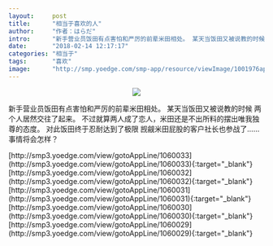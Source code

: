 ```yaml
---
layout:     post
title:      "相当于喜欢的人"
author:     "作者：はらだ"
intro:      "新手营业员饭田有点害怕和严厉的前辈米田相处。 某天当饭田又被说教的时候 两个人居然交往了起来。 不过就算两人成了恋人，米田还是不出所料的摆出唯我独尊的态度。 对此饭田终于忍耐达到了极限 觊觎米田屁股的客户社长也参战了……事情将会怎样？"
date:       "2018-02-14 12:17:17"
categories: "相当于"
tags:       "喜欢"
image:      "http://smp.yoedge.com/smp-app/resource/viewImage/1001976appline.png"
---
```

<div style="text-align: center">
<p><img src="http://smp.yoedge.com/smp-app/resource/viewImage/1001976appline.png"/></p>
</div>
<p class="post-meta">
<span>新手营业员饭田有点害怕和严厉的前辈米田相处。 某天当饭田又被说教的时候 两个人居然交往了起来。 不过就算两人成了恋人，米田还是不出所料的摆出唯我独尊的态度。 对此饭田终于忍耐达到了极限 觊觎米田屁股的客户社长也参战了……事情将会怎样？</span>
</p>
[http://smp3.yoedge.com/view/gotoAppLine/1060033](http://smp3.yoedge.com/view/gotoAppLine/1060033){:target="_blank"}
[http://smp3.yoedge.com/view/gotoAppLine/1060032](http://smp3.yoedge.com/view/gotoAppLine/1060032){:target="_blank"}
[http://smp3.yoedge.com/view/gotoAppLine/1060031](http://smp3.yoedge.com/view/gotoAppLine/1060031){:target="_blank"}
[http://smp3.yoedge.com/view/gotoAppLine/1060030](http://smp3.yoedge.com/view/gotoAppLine/1060030){:target="_blank"}
[http://smp3.yoedge.com/view/gotoAppLine/1060029](http://smp3.yoedge.com/view/gotoAppLine/1060029){:target="_blank"}


